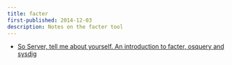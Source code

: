 ```yaml
---
title: facter
first-published: 2014-12-03
description: Notes on the facter tool
---
```


* [So Server, tell me about yourself. An introduction to facter, osquery and sysdig](http://sysadvent.blogspot.com/2014/12/day-3-so-server-tell-me-about-yourself.html)

